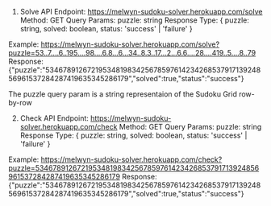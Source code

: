 1. Solve API
Endpoint: https://melwyn-sudoku-solver.herokuapp.com/solve
Method: GET
Query Params: puzzle: string
Response Type: { puzzle: string, solved: boolean, status: 'success' | 'failure' }

Example: https://melwyn-sudoku-solver.herokuapp.com/solve?puzzle=53..7....6..195....98....6.8...6...34..8.3..17...2...6.6....28....419..5....8..79
Response: {"puzzle":"534678912672195348198342567859761423426853791713924856961537284287419635345286179","solved":true,"status":"success"}

The puzzle query param is a string representaion of the Sudoku Grid row-by-row

2. Check API
Endpoint: https://melwyn-sudoku-solver.herokuapp.com/check
Method: GET
Query Params: puzzle: string
Response Type: { puzzle: string, solved: boolean, status: 'success' | 'failure' }

Example: https://melwyn-sudoku-solver.herokuapp.com/check?puzzle=534678912672195348198342567859761423426853791713924856961537284287419635345286179
Response: {"puzzle":"534678912672195348198342567859761423426853791713924856961537284287419635345286179","solved":true,"status":"success"}
